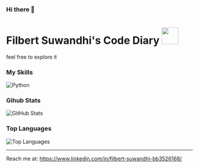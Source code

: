 ### Hi there 👋

<!--
**FilbertSuwandhi/FilbertSuwandhi** is a ✨ _special_ ✨ repository because its `README.md` (this file) appears on your GitHub profile.

Here are some ideas to get you started:

- 🔭 I’m currently working on ...
- 🌱 I’m currently learning ...
- 👯 I’m looking to collaborate on ...
- 🤔 I’m looking for help with ...
- 💬 Ask me about ...
- 📫 How to reach me: ...
- 😄 Pronouns: ...
- ⚡ Fun fact: ...
-->
# Filbert Suwandhi's Code Diary <img width="45" src="https://github.com/FilbertSuwandhi/FilbertSuwandhi">

feel free to explore it

### My Skills

<p>
  <img alt="Python" src="https://img.shields.io/badge/-Python-347AB4?style=flat-square&logo=python&logoColor=white" />
</p>


### Gihub Stats
<p><img src="https://github-readme-stats.vercel.app/api?username=FilbertSuwandhi&amp;show_icons=true&amp;count_private=true&amp;theme=cobalt" alt="GitHub Stats"></p>

### Top Languages
<p><img src="https://github-readme-stats.vercel.app/api/top-langs/?username=jesslyn1999&amp;layout=compact" alt="Top Languages"></p>

---

Reach me at: https://www.linkedin.com/in/filbert-suwandhi-bb3526168/

